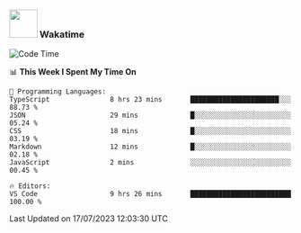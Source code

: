 ### <img src="https://media.giphy.com/media/VgCDAzcKvsR6OM0uWg/giphy.gif" width="50"> Wakatime

  <!--START_SECTION:waka-->
![Code Time](http://img.shields.io/badge/Code%20Time-1%2C425%20hrs%202%20mins-blue)

📊 **This Week I Spent My Time On** 

```text
💬 Programming Languages: 
TypeScript               8 hrs 23 mins       ██████████████████████░░░   88.73 % 
JSON                     29 mins             █░░░░░░░░░░░░░░░░░░░░░░░░   05.24 % 
CSS                      18 mins             █░░░░░░░░░░░░░░░░░░░░░░░░   03.19 % 
Markdown                 12 mins             █░░░░░░░░░░░░░░░░░░░░░░░░   02.18 % 
JavaScript               2 mins              ░░░░░░░░░░░░░░░░░░░░░░░░░   00.45 % 

🔥 Editors: 
VS Code                  9 hrs 26 mins       █████████████████████████   100.00 % 
```


 Last Updated on 17/07/2023 12:03:30 UTC
<!--END_SECTION:waka-->
